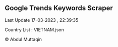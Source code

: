 

## Google Trends Keywords Scraper 
 
Last Update 17-03-2023 , 22:39:35

Country List :
VIETNAM.json



© Abdul Muttaqin 
